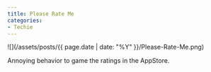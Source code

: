 ```yaml
---
title: Please Rate Me
categories:
- Techie
---
```


![](/assets/posts/{{ page.date | date: "%Y" }}/Please-Rate-Me.png)
  



Annoying behavior to game the ratings in the AppStore.
